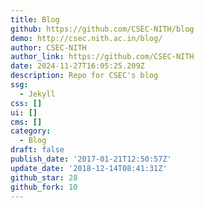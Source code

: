 ```yaml
---
title: Blog
github: https://github.com/CSEC-NITH/blog
demo: http://csec.nith.ac.in/blog/
author: CSEC-NITH
author_link: https://github.com/CSEC-NITH
date: 2024-11-27T16:05:25.209Z
description: Repo for CSEC's blog
ssg:
  - Jekyll
css: []
ui: []
cms: []
category:
  - Blog
draft: false
publish_date: '2017-01-21T12:50:57Z'
update_date: '2018-12-14T08:41:31Z'
github_star: 28
github_fork: 10
---
```

